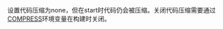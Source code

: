 设置代码压缩为none，但在start时代码仍会被压缩。关闭代码压缩需要通过[COMPRESS](https://umijs.org/docs/guides/env-variables#compress)环境变量在构建时关闭。
